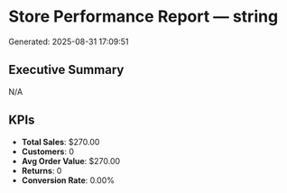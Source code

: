 # Store Performance Report — string

Generated: 2025-08-31 17:09:51

## Executive Summary
N/A

## KPIs
- **Total Sales**: $270.00
- **Customers**: 0
- **Avg Order Value**: $270.00
- **Returns**: 0
- **Conversion Rate**: 0.00%